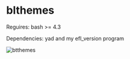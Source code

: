 # blthemes

Reguires: bash >= 4.3

Dependencies: yad and my efl_version program

![btthemes](https://i.imgur.com/5Hxm6am.png  "blthemes")
